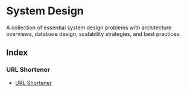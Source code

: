# System Design

A collection of essential system design problems with architecture overviews, database design, scalability strategies, and best practices.

## Index

### URL Shortener
- [URL Shortener](./url-shortener/README.md)  